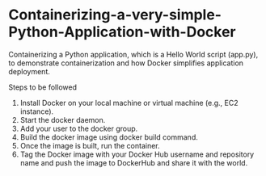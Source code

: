 # Containerizing-a-very-simple-Python-Application-with-Docker
Containerizing a Python application, which is a Hello World script (app.py), to demonstrate containerization and how Docker simplifies application deployment.

Steps to be followed
1. Install Docker on your local machine or virtual machine (e.g., EC2 instance).
2. Start the docker daemon.
3. Add your user to the docker group.
4. Build the docker image using docker build command.
5. Once the image is built, run the container.
6. Tag the Docker image with your Docker Hub username and repository name and push the image to DockerHub and share it with the world.
